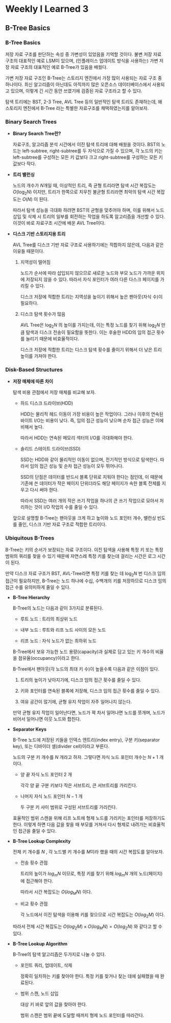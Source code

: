 # Weekly I Learned 3

## B-Tree Basics

### B-Tree Basics

저장 자료 구조를 판단하는 속성 중 가변성이 있었음을 기억할 것이다. 불변 저장 자료 구조의 대표적인 예로 LSM이 있으며, (인플레이스 업데이트 방식을 사용하는) 가변 저장 자료 구조의 대표적인 예로 B-Tree가 있음을 배웠다.

가변 저장 자료 구조인 B-Tree는 스토리지 엔진에서 가장 많이 사용되는 자료 구조 중 하나이다. 최신 알고리즘이 아닌데도 아직까지 많은 오픈소스 데이터베이스에서 사용되고 있으며, 이렇게 긴 시간 동안 쓰였기에 검증된 자료 구조라고 할 수 있다.

탐색 트리에는 BST, 2-3 Tree, AVL Tree 등의 일반적인 탐색 트리도 존재하는데, 왜 스토리지 엔진에서 B-Tree 라는 특별한 자료구조를 채택하였는지를 알아보자.

### Binary Search Trees

- **Binary Search Tree란?**

    자료구조, 알고리즘 분석 시간에서 이진 탐색 트리에 대해 배웠을 것이다. BST의 노드는 left-subtree, right-subtree를 두 자식으로 가질 수 있으며, 각 노드의 키는 left-subtree를 구성하는 모든 키 값보다 크고 right-subtree를 구성하는 모든 키 값보다 작다.

- **트리 밸런싱**

    노드의 개수가 $N$개일 때, 이상적인 트리, 즉 균형 트리라면 탐색 시간 복잡도는 $O(\log_2 N)$ 이지만, 트리가 한쪽으로 치우친 불균형 트리라면 최악의 탐색 시간 복잡도는 $O(N)$ 이 된다.

    따라서 탐색 성능을 극대화 하려면 BST의 균형을 맞추어야 하며, 이를 위해서 노드 삽입 및 삭제 시 트리의 일부를 회전하는 작업을 하도록 알고리즘을 개선할 수 있다. 이것이 바로 자료구조 시간에 배운 AVL Tree이다.

- **디스크 기반 스토리지용 트리**

    AVL Tree를 디스크 기반 자료 구조로 사용하기에는 적합하지 않은데, 다음과 같은 이유들 때문이다.

    1. 지역성이 떨어짐

        노드가 순서에 따라 삽입되지 않으므로 새로운 노드와 부모 노드가 가까운 위치에 저장되지 않을 수 있다. 따라서 자식 포인터가 여러 다른 다스크 페이지를 가리킬 수 있다.

        디스크 저장에 적합한 트리는 지역성을 높이기 위해서 높은 팬아웃(자식 수)이 필요하다.

    2. 디스크 탐색 횟수가 많음

        AVL Tree은 $\log_2 N$ 의 높이를 가지는데, 이는 특정 노드를 찾기 위해 $\log_2 N$ 만큼 탐색과 디스크 전송이 필요함을 뜻한다. 이는 후술한 HDD의 임의 접근 횟수를 늘리기 때문에 비효율적이다.

        디스크 저장에 적합한 트리는 디스크 탐색 횟수를 줄이기 위해서 더 낮은 트리 높이를 가져야 한다.

### Disk-Based Structures

- **저장 매체에 따른 차이**

    탐색 비용 관점에서 저장 매체를 비교해 보자.

    - 하드 디스크 드라이브(HDD)

        HDD는 물리적 헤드 이동이 가장 비용이 높은 작업이다. 그러나 이후의 연속된 바이트 I/O는 비용이 낮다. 즉, 임의 접근 성능이 낮으며 순차 접근 성능은 이에 비해서 높다.

        따라서 HDD는 연속된 메모리 섹터의 I/O를 극대화해야 한다.

    - 솔리드 스테이트 드라이브(SSD)

        SSD는 HDD와 같이 물리적인 이동이 없으며, 전기적인 방식으로 탐색한다. 따라서 임의 접근 성능 및 순차 접근 성능이 모두 뛰어나다.

        SSD의 단점은 데이터를 반드시 블록 단위로 지워야 한다는 점인데, 이 때문에 기존에 쓴 데이터가 작은 페이지 단위더라도 해당 페이지가 속한 블록 전체를 지우고 다시 써야 한다.

        따라서 SSD는 여러 개의 작은 쓰기 작업을 하나의 큰 쓰기 작업으로 모아서 처리하는 것이 I/O 작업의 수를 줄일 수 있다.

    앞으로 설명할 B-Tree는 팬아웃을 크게 하고 높이와 노드 포인터 개수, 밸런싱 빈도를 줄인, 디스크 기반 자료 구조로 적합한 트리이다.

### Ubiquitous B-Trees

B-Tree는 키의 순서가 보장되는 자료 구조이다. 이진 탐색을 사용해 특정 키 또는 특정 범위의 쿼리를 찾을 수 있기 때문에 자연스레 특정 키를 찾는데 걸리는 시간은 로그 시간이 된다.

만약 디스크 자료 구조가 BST, AVL-Tree라면 특정 키를 찾는 데 $\log_2 N$ 번 디스크 임의 접근이 필요하지만, B-Tree는 노드 하나에 수십, 수백개의 키를 저장하므로 디스크 임의 접근 수를 유의미하게 줄일 수 있다.

- **B-Tree Hierarchy**

    B-Tree의 노드는 다음과 같이 3가지로 분류된다.

    - 루트 노드 : 트리의 최상위 노드

    - 내부 노드 : 루트와 리프 노드 사이의 모든 노드

    - 리프 노드 : 자식 노드가 없는 최하위 노드

    B-Tree에서 보유 가능한 노드 용량(capacity)과 실제로 담고 있는 키 개수의 비율을 점유율(occupancy)이라고 한다.

    B-Tree에서 팬아웃(각 노드의 최대 키 수)이 높을수록 다음과 같은 이점이 있다.
    
    1. 트리의 높이가 낮아지기에, 디스크 임의 접근 횟수를 줄일 수 있다.

    2. 키와 포인터를 연속된 블록에 저장해, 디스크 임의 접근 횟수를 줄일 수 있다.

    3. 여유 공간이 많기에, 균형 유지 작업이 자주 일어나지 않는다.

    만약 균형 유지 작업이 일어난다면, 노드가 꽉 차서 일어나면 노드를 쪼개며, 노드가 비어서 일어나면 이웃 노드와 합친다.

- **Separator Keys**

    B-Tree 노드에 저장된 키들을 인덱스 엔트리(index entry), 구분 키(separator key), 또는 디바이더 셀(divider cell)이라고 부른다.

    노드의 구분 키 개수를 $N$ 개라고 하자. 그렇다면 자식 노드 포인터 개수는 $N + 1$ 개이다.

    - 양 끝 자식 노드 포인터 $2$ 개
    
        각각 양 끝 구분 키보다 작은 서브트리, 큰 서브트리를 가리킨다.

    - 나머지 자식 노드 포인터 $N - 1$ 개

        두 구분 키 사이 범위로 구성된 서브트리를 가리킨다.

    효율적인 범위 스캔을 위해 리프 노트에 형제 노드를 가리키는 포인터를 저장하기도 한다. 이렇게 하면 다음 값을 찾을 때 부모를 거쳐서 다시 형제로 내려가는 비효율적인 접근을 줄일 수 있다.

- **B-Tree Lookup Complexity**

    전체 키 개수를 $N$ , 각 노드별 키 개수를 $M$이라 했을 때의 시간 복잡도를 알아보자.

    - 전송 횟수 관점

        트리의 높이가 $log_m N$ 이므로, 특정 키를 찾기 위해 $log_m N$ 개의 노드(페이지)에 접근해야 한다.

        따라서 시간 복잡도는 $O(log_M N)$ 이다.

    - 비교 횟수 관점

        각 노드에서 이진 탐색을 이용해 키를 찾으므로 시간 복잡도는 $O(log_2 M)$ 이다.

    따라서 전체 시간 복잡도는 $O(log_2 M) × O(log_M N) = O(log_2 N)$ 와 같다고 할 수 있다.

- **B-Tree Lookup Algorithm**

    B-Tree의 탐색 알고리즘은 두가지로 나눌 수 있다.

    - 포인트 쿼리, 업데이트, 삭제

        정확히 일치하는 키를 찾아야 한다. 특정 키를 찾거나 찾는 데에 실패했을 때 완료된다.

    - 범위 스캔, 노드 삽입

        대상 키 바로 앞의 값을 찾아야 한다.

        범위 스캔은 범위 끝에 도달할 때까지 형제 노드 포인터를 따라간다.